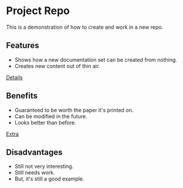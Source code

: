 # Project Repo

This is a demonstration of how to create and work in a new repo.

## Features

- Shows how a new documentation set can be created from nothing.
- Creates new content out of thin air.

[Details](./details.md)

## Benefits

- Guaranteed to be worth the paper it's printed on.
- Can be modified in the future.
- Looks better than before.

[Extra](./extra.md)

## Disadvantages

- Still not very interesting.
- Still needs work.
- But, it's still a good example.
